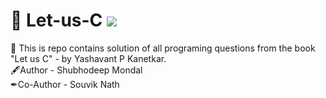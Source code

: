 # 🚀 Let-us-C <img src="https://skillicons.dev/icons?i=git,kubernetes,docker,c,vim" />
  </a>
💎 This is repo contains solution of all programing questions from the book "Let us C" - by Yashavant P Kanetkar.
<br>
  🖋Author - Shubhodeep Mondal
<br>
  ✒Co-Author - Souvik Nath
